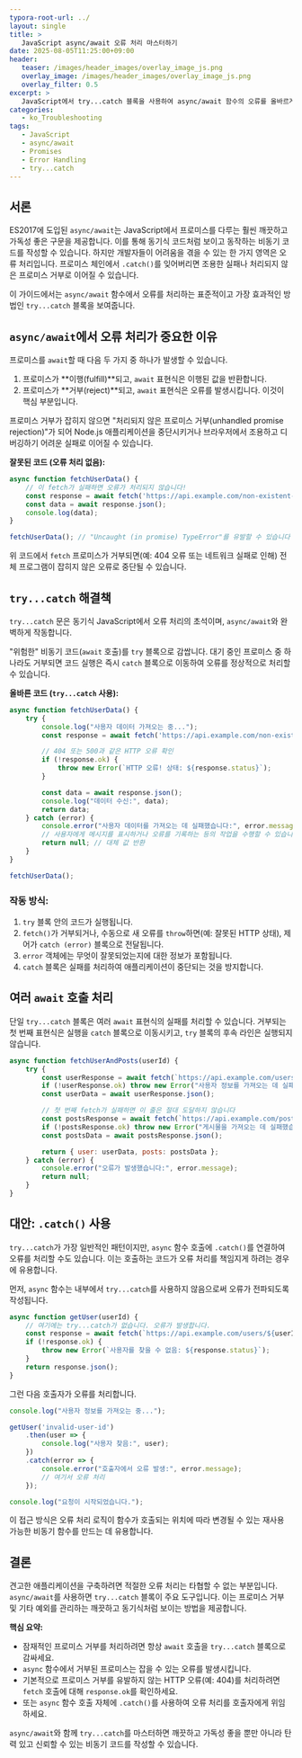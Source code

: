 ```yaml
---
typora-root-url: ../
layout: single
title: >
   JavaScript async/await 오류 처리 마스터하기
date: 2025-08-05T11:25:00+09:00
header:
   teaser: /images/header_images/overlay_image_js.png
   overlay_image: /images/header_images/overlay_image_js.png
   overlay_filter: 0.5
excerpt: >
   JavaScript에서 try...catch 블록을 사용하여 async/await 함수의 오류를 올바르게 처리하는 방법을 배우세요. 처리되지 않은 프로미스 거부를 피하고, 견고하고 신뢰할 수 있는 비동기 코드를 작성하세요.
categories:
   - ko_Troubleshooting
tags:
   - JavaScript
   - async/await
   - Promises
   - Error Handling
   - try...catch
---
```


## 서론

ES2017에 도입된 `async/await`는 JavaScript에서 프로미스를 다루는 훨씬 깨끗하고 가독성 좋은 구문을 제공합니다. 이를 통해 동기식 코드처럼 보이고 동작하는 비동기 코드를 작성할 수 있습니다. 하지만 개발자들이 어려움을 겪을 수 있는 한 가지 영역은 오류 처리입니다. 프로미스 체인에서 `.catch()`를 잊어버리면 조용한 실패나 처리되지 않은 프로미스 거부로 이어질 수 있습니다.

이 가이드에서는 `async/await` 함수에서 오류를 처리하는 표준적이고 가장 효과적인 방법인 `try...catch` 블록을 보여줍니다.

## `async/await`에서 오류 처리가 중요한 이유

프로미스를 `await`할 때 다음 두 가지 중 하나가 발생할 수 있습니다.
1.  프로미스가 **이행(fulfill)**되고, `await` 표현식은 이행된 값을 반환합니다.
2.  프로미스가 **거부(reject)**되고, `await` 표현식은 오류를 발생시킵니다. 이것이 핵심 부분입니다.

프로미스 거부가 잡히지 않으면 "처리되지 않은 프로미스 거부(unhandled promise rejection)"가 되어 Node.js 애플리케이션을 중단시키거나 브라우저에서 조용하고 디버깅하기 어려운 실패로 이어질 수 있습니다.

**잘못된 코드 (오류 처리 없음):**
```javascript
async function fetchUserData() {
    // 이 fetch가 실패하면 오류가 처리되지 않습니다!
    const response = await fetch('https://api.example.com/non-existent-user');
    const data = await response.json();
    console.log(data);
}

fetchUserData(); // "Uncaught (in promise) TypeError"를 유발할 수 있습니다
```
위 코드에서 `fetch` 프로미스가 거부되면(예: 404 오류 또는 네트워크 실패로 인해) 전체 프로그램이 잡히지 않은 오류로 중단될 수 있습니다.

## `try...catch` 해결책

`try...catch` 문은 동기식 JavaScript에서 오류 처리의 초석이며, `async/await`와 완벽하게 작동합니다.

"위험한" 비동기 코드(`await` 호출)를 `try` 블록으로 감쌉니다. 대기 중인 프로미스 중 하나라도 거부되면 코드 실행은 즉시 `catch` 블록으로 이동하여 오류를 정상적으로 처리할 수 있습니다.

**올바른 코드 (`try...catch` 사용):**
```javascript
async function fetchUserData() {
    try {
        console.log("사용자 데이터 가져오는 중...");
        const response = await fetch('https://api.example.com/non-existent-user');

        // 404 또는 500과 같은 HTTP 오류 확인
        if (!response.ok) {
            throw new Error(`HTTP 오류! 상태: ${response.status}`);
        }

        const data = await response.json();
        console.log("데이터 수신:", data);
        return data;
    } catch (error) {
        console.error("사용자 데이터를 가져오는 데 실패했습니다:", error.message);
        // 사용자에게 메시지를 표시하거나 오류를 기록하는 등의 작업을 수행할 수 있습니다.
        return null; // 대체 값 반환
    }
}

fetchUserData();
```

### 작동 방식:
1.  `try` 블록 안의 코드가 실행됩니다.
2.  `fetch()`가 거부되거나, 수동으로 새 오류를 `throw`하면(예: 잘못된 HTTP 상태), 제어가 `catch (error)` 블록으로 전달됩니다.
3.  `error` 객체에는 무엇이 잘못되었는지에 대한 정보가 포함됩니다.
4.  `catch` 블록은 실패를 처리하여 애플리케이션이 중단되는 것을 방지합니다.

## 여러 `await` 호출 처리

단일 `try...catch` 블록은 여러 `await` 표현식의 실패를 처리할 수 있습니다. 거부되는 첫 번째 표현식은 실행을 `catch` 블록으로 이동시키고, `try` 블록의 후속 라인은 실행되지 않습니다.

```javascript
async function fetchUserAndPosts(userId) {
    try {
        const userResponse = await fetch(`https://api.example.com/users/${userId}`);
        if (!userResponse.ok) throw new Error("사용자 정보를 가져오는 데 실패했습니다");
        const userData = await userResponse.json();

        // 첫 번째 fetch가 실패하면 이 줄은 절대 도달하지 않습니다
        const postsResponse = await fetch(`https://api.example.com/posts?userId=${userId}`);
        if (!postsResponse.ok) throw new Error("게시물을 가져오는 데 실패했습니다");
        const postsData = await postsResponse.json();

        return { user: userData, posts: postsData };
    } catch (error) {
        console.error("오류가 발생했습니다:", error.message);
        return null;
    }
}
```

## 대안: `.catch()` 사용

`try...catch`가 가장 일반적인 패턴이지만, `async` 함수 호출에 `.catch()`를 연결하여 오류를 처리할 수도 있습니다. 이는 호출하는 코드가 오류 처리를 책임지게 하려는 경우에 유용합니다.

먼저, `async` 함수는 내부에서 `try...catch`를 사용하지 않음으로써 오류가 전파되도록 작성됩니다.

```javascript
async function getUser(userId) {
    // 여기에는 try...catch가 없습니다. 오류가 발생합니다.
    const response = await fetch(`https://api.example.com/users/${userId}`);
    if (!response.ok) {
        throw new Error(`사용자를 찾을 수 없음: ${response.status}`);
    }
    return response.json();
}
```

그런 다음 호출자가 오류를 처리합니다.

```javascript
console.log("사용자 정보를 가져오는 중...");

getUser('invalid-user-id')
    .then(user => {
        console.log("사용자 찾음:", user);
    })
    .catch(error => {
        console.error("호출자에서 오류 발생:", error.message);
        // 여기서 오류 처리
    });

console.log("요청이 시작되었습니다.");
```

이 접근 방식은 오류 처리 로직이 함수가 호출되는 위치에 따라 변경될 수 있는 재사용 가능한 비동기 함수를 만드는 데 유용합니다.

## 결론

견고한 애플리케이션을 구축하려면 적절한 오류 처리는 타협할 수 없는 부분입니다. `async/await`를 사용하면 `try...catch` 블록이 주요 도구입니다. 이는 프로미스 거부 및 기타 예외를 관리하는 깨끗하고 동기식처럼 보이는 방법을 제공합니다.

**핵심 요약:**
-   잠재적인 프로미스 거부를 처리하려면 항상 `await` 호출을 `try...catch` 블록으로 감싸세요.
-   `async` 함수에서 거부된 프로미스는 잡을 수 있는 오류를 발생시킵니다.
-   기본적으로 프로미스 거부를 유발하지 않는 HTTP 오류(예: 404)를 처리하려면 `fetch` 호출에 대해 `response.ok`를 확인하세요.
-   또는 `async` 함수 호출 자체에 `.catch()`를 사용하여 오류 처리를 호출자에게 위임하세요.

`async/await`와 함께 `try...catch`를 마스터하면 깨끗하고 가독성 좋을 뿐만 아니라 탄력 있고 신뢰할 수 있는 비동기 코드를 작성할 수 있습니다.
